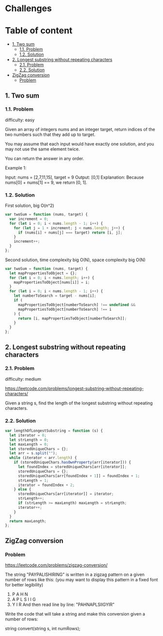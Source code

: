 # Challenges <!-- omit in toc -->

# Table of content <!-- omit in toc -->

- [1. Two sum](#1-two-sum)
  - [1.1. Problem](#11-problem)
  - [1.2. Solution](#12-solution)
- [2. Longest substring without repeating characters](#2-longest-substring-without-repeating-characters)
  - [2.1. Problem](#21-problem)
  - [2.2. Solution](#22-solution)
- [ZigZag conversion](#zigzag-conversion)
  - [Problem](#problem)

## 1. Two sum

### 1.1. Problem

difficulty: easy

Given an array of integers nums and an integer target, return indices of the two numbers such that they add up to target.

You may assume that each input would have exactly one solution, and you may not use the same element twice.

You can return the answer in any order.

Example 1:

Input: nums = [2,7,11,15], target = 9
Output: [0,1]
Explanation: Because nums[0] + nums[1] == 9, we return [0, 1].

### 1.2. Solution

First solution, big O(n^2)

```javascript
var twoSum = function (nums, target) {
  var increment = 0;
  for (let i = 0; i < nums.length - 1; i++) {
    for (let j = 1 + increment; j < nums.length; j++) {
      if (nums[i] + nums[j] === target) return [i, j];
    }
    increment++;
  }
};
```

Second solution, time complexity big O(N), space complexity big O(N)

```javascript
var twoSum = function (nums, target) {
  let mapPropertiesToObject = {};
  for (let i = 0; i < nums.length; i++) {
    mapPropertiesToObject[nums[i]] = i;
  }
  for (let i = 0; i < nums.length - 1; i++) {
    let numberToSearch = target - nums[i];
    if (
      mapPropertiesToObject[numberToSearch] !== undefined &&
      mapPropertiesToObject[numberToSearch] !== i
    ) {
      return [i, mapPropertiesToObject[numberToSearch]];
    }
  }
};
```

## 2. Longest substring without repeating characters

### 2.1. Problem

difficulty: medium

https://leetcode.com/problems/longest-substring-without-repeating-characters/

Given a string s, find the length of the longest substring without repeating characters.

### 2.2. Solution

```javascript
var lengthOfLongestSubstring = function (s) {
  let iterator = 0;
  let strLength = 0;
  let maxLength = 0;
  let storedUniqueChars = {};
  let arr = s.split("");
  while (iterator < arr.length) {
    if (storedUniqueChars.hasOwnProperty(arr[iterator])) {
      let foundIndex = storedUniqueChars[arr[iterator]];
      storedUniqueChars = {};
      storedUniqueChars[arr[foundIndex + 1]] = foundIndex + 1;
      strLength = 1;
      iterator = foundIndex + 2;
    } else {
      storedUniqueChars[arr[iterator]] = iterator;
      strLength++;
      if (strLength >= maxLength) maxLength = strLength;
      iterator++;
    }
  }
  return maxLength;
};
```

## ZigZag conversion

### Problem

https://leetcode.com/problems/zigzag-conversion/

The string "PAYPALISHIRING" is written in a zigzag pattern on a given number of rows like this: (you may want to display this pattern in a fixed font for better legibility)

1. P A H N
2. A P L S I I G
3. Y I R
   And then read line by line: "PAHNAPLSIIGYIR"

Write the code that will take a string and make this conversion given a number of rows:

string convert(string s, int numRows);
